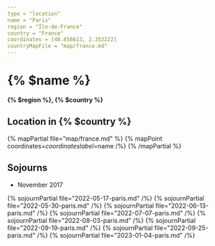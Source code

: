 ```yaml
---
type = "location"
name = "Paris"
region = "Île-de-France"
country = "France"
coordinates = [48.856613, 2.352222]
countryMapFile = "map/france.md"
---
```


# {% $name %}

**{% $region %}, {% $country %}**

## Location in {% $country %}

{% mapPartial file="map/france.md" %}
  {% mapPoint coordinates=$coordinates label=$name /%}
{% /mapPartial %}

## Sojourns

- November 2017

{% sojournPartial file="2022-05-17-paris.md" /%}
{% sojournPartial file="2022-05-30-paris.md" /%}
{% sojournPartial file="2022-06-13-paris.md" /%}
{% sojournPartial file="2022-07-07-paris.md" /%}
{% sojournPartial file="2022-08-03-paris.md" /%}
{% sojournPartial file="2022-09-19-paris.md" /%}
{% sojournPartial file="2022-09-25-paris.md" /%}
{% sojournPartial file="2023-01-04-paris.md" /%}
